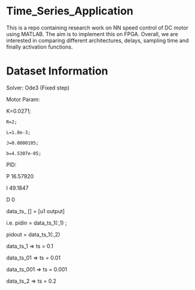# Time_Series_Application
This is a repo containing research work on NN speed control of DC motor using MATLAB. The aim is to implement this on FPGA. 
Overall, we are interested in comparing different architectures, delays, sampling time and finally activation functions.


# Dataset Information
Solver: Ode3 (Fixed step)

Motor Param:

 K=0.0271; 
 
    R=2; 
    
    L=1.8e-3; 
    
    J=0.0000105; 
    
    b=4.5307e-05;  
    
PID:

P 16.57920

I 49.1847

D 0


data_ts_ [] = [u1 output]

i.e. pidin = data_ts_1(:,1) ;

pidout = data_ts_1(:,2) 

data_ts_1 => ts = 0.1

data_ts_01 => ts = 0.01

data_ts_001 => ts = 0.001

data_ts_2 => ts = 0.2
